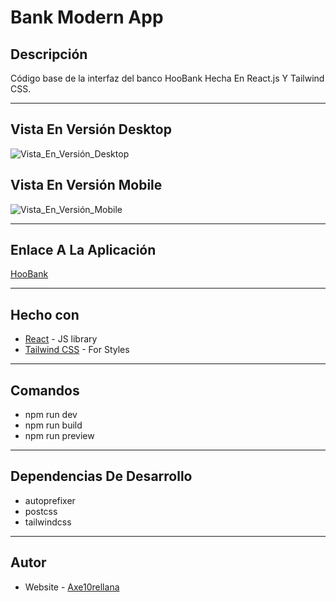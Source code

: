 # Bank Modern App

## Descripción

Código base de la interfaz del banco HooBank Hecha En React.js Y Tailwind CSS.

---

## Vista En Versión Desktop

![Vista_En_Versión_Desktop](src/assets/design/desktop-preview.jpg)

## Vista En Versión Mobile

![Vista_En_Versión_Mobile](src/assets/design/mobile-design.jpg)

---

## Enlace A La Aplicación

[HooBank](https://bank-modern-app-two.vercel.app/)

---

## Hecho con

- [React](https://react.dev/) - JS library
- [Tailwind CSS](https://tailwindcss.com/) - For Styles

---

## Comandos

- npm run dev
- npm run build
- npm run preview

---

## Dependencias De Desarrollo

- autoprefixer
- postcss
- tailwindcss

---

## Autor

- Website - [Axe10rellana](https://axe10rellana.github.io/portafolio/portafolio/)
